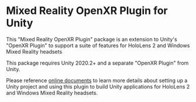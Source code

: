 # Mixed Reality OpenXR Plugin for Unity

This "Mixed Reality OpenXR Plugin" package is an extension to Unity's "OpenXR Plugin"
to support a suite of features for HoloLens 2 and Windows Mixed Reality headsets

This package requires Unity 2020.2+ and a separate "OpenXR Plugin" from Unity.

Please reference [online documents](https://aka.ms/openxr-unity) to learn more details
about setting up a Unity project and using this plugin to build Unity applications
for HoloLens 2 and Windows Mixed Reality headsets.

